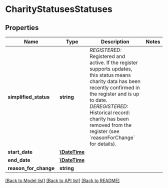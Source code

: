 # CharityStatusesStatuses

## Properties
Name | Type | Description | Notes
------------ | ------------- | ------------- | -------------
**simplified_status** | **string** | *REGISTERED:* Registered and active. If the register supports updates, this status means charity data has been recently confirmed in the register and is up to date. *DEREGISTERED:* Historical record: charity has been removed from the register (see &#x60;reasonForChange&#x60; for details). | 
**start_date** | [**\DateTime**](\DateTime.md) |  | 
**end_date** | [**\DateTime**](\DateTime.md) |  | 
**reason_for_change** | **string** |  | 

[[Back to Model list]](../README.md#documentation-for-models) [[Back to API list]](../README.md#documentation-for-api-endpoints) [[Back to README]](../README.md)


